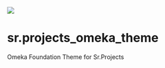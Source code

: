 ![](https://travis-ci.org/WatzekDigitalInitiatives/sr.projects_omeka_theme.svg?branch=master)
# sr.projects_omeka_theme
Omeka Foundation Theme for Sr.Projects
